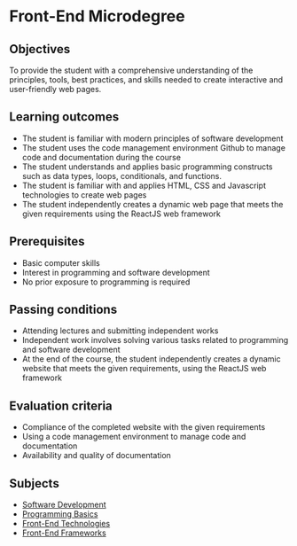 # Front-End Microdegree

## Objectives

To provide the student with a comprehensive understanding of the principles, tools, best practices, and skills needed to create interactive and user-friendly web pages.

## Learning outcomes

- The student is familiar with modern principles of software development
- The student uses the code management environment Github to manage code and documentation during the course
- The student understands and applies basic programming constructs such as data types, loops, conditionals, and functions.
- The student is familiar with and applies HTML, CSS and Javascript technologies to create web pages
- The student independently creates a dynamic web page that meets the given requirements using the ReactJS web framework

## Prerequisites

- Basic computer skills
- Interest in programming and software development
- No prior exposure to programming is required

## Passing conditions

- Attending lectures and submitting independent works
- Independent work involves solving various tasks related to programming and software development
- At the end of the course, the student independently creates a dynamic website that meets the given requirements, using the ReactJS web framework

## Evaluation criteria

- Compliance of the completed website with the given requirements
- Using a code management environment to manage code and documentation
- Availability and quality of documentation

## Subjects

- [Software Development](https://github.com/FE-BE-Microdegrees/Subjects/tree/main/Software-Development)
- [Programming Basics](https://github.com/FE-BE-Microdegrees/Subjects/tree/main/Programming-Basics)
- [Front-End Technologies](https://github.com/FE-BE-Microdegrees/Subjects/tree/main/Front-End-Technologies)
- [Front-End Frameworks](https://github.com/FE-BE-Microdegrees/Subjects/tree/main/Front-End-Frameworks)